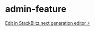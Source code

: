 # admin-feature

[Edit in StackBlitz next generation editor ⚡️](https://stackblitz.com/~/github.com/prane2024/admin-feature)